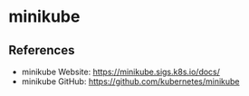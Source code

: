 # minikube

## References

- minikube Website: <https://minikube.sigs.k8s.io/docs/>
- minikube GitHub: <https://github.com/kubernetes/minikube>
